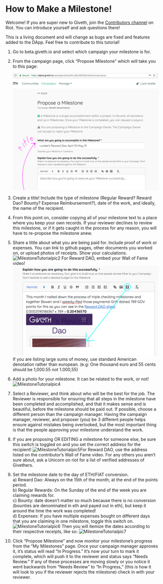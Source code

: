 # How to Make a Milestone!
Welcome! If you are super new to Giveth, join the [Contributors channel](https://riot.im/app/#/room/#giveth-contributors:matrix.org) on Riot. You can introduce yourself and ask questions there!

This is a living document and will change as bugs are fixed and features added to the DApp. Feel free to contribute to this tutorial!


1. Go to beta.giveth.io and select which campaign your milestone is for.
2. From the campaign page, click “Propose Milestone” which will take you to this page: 

    ![MilestoneTutorialpic1](../images/MilestoneTutorialpic1.png) 

3. Create a title! Include the type of milestone (Regular Reward? Reward Dao? Bounty? Expense Reimbursement?), date of the work, and ideally, the name of the recipient.
4. From this point on, consider copying all of your milestone text to a place where you keep your own records. If your reviewer declines to review this milestone, or if it gets caught in the process for any reason, you will have to re-propose the milestone anew.
5. Share a little about what you are being paid for. Include proof of work or expenses. You can link to github pages, other documents you worked on, or upload photos of receipts. Show your calculations. ![MilestoneTutorialpic2](https://github.com/Giveth/giveth-wiki/blob/master/wiki/images/MilestoneTutorialpic2.png) For Reward DAO, embed your Wall of Fame video! 
    ![MilestoneTutorialpic3](../images/MilestoneTutorialpic3.png)	
If you are listing large sums of money, use standard American denotation rather than european. (e.g: One thousand euro and 55 cents should be 1,000.55 not 1.000,55)
6. Add a photo for your milestone. It can be related to the work, or not! ![MilestoneTutorialpic4](https://github.com/Giveth/giveth-wiki/blob/master/wiki/images/MilestoneTutorialpic4.png)
7. Select a Reviewer, and think about who will be the best for the job. The Reviewer is responsible for ensuring that all steps in the milestone have been completed and accomplished, and that it makes sense and is beautiful, before the milestone should be paid out. If possible, choose a different person than the campaign manager. Having the campaign manager, reviewer, and proposer (you) be 3 different people helps ensure against mistakes being overlooked, but the most important thing is that the people approving your milestone understand the work. 
8. If you are proposing OR EDITING a milestone for someone else, be sure this switch is toggled on and you set the correct address for the recipient! ![MilestoneTutorialpic5](https://github.com/Giveth/giveth-wiki/blob/master/wiki/images/MilestoneTutorialpic5.png)For Reward DAO, use the address listed on the contributor’s Wall of Fame video. For any others you aren’t sure about, ask a Unicorn on riot for a list of verified addresses of Givethers.  
9. Set the milestone date to the day of ETH/FIAT conversion.<br>
a)  Reward Dao: Always on the 15th of the month, at the end of the points period. <br>
b) Regular Rewards: On the Sunday of the end of the week you are claiming rewards for.<br>
c) Bounty: date doesn’t matter so much because there is no conversion (bounties are denominated in eth and payed out in eth), but keep it around the time the work was completed!<br>
d) Expenses: If you have multiple expenses bought on different days that you are claiming in one milestone, toggle this switch on. ![MilestoneTutorialpic6](https://github.com/Giveth/giveth-wiki/blob/master/wiki/images/MilestoneTutorialpic6.png)
Then you will itemize the dates according to their respective receipts, like so: ![MilestoneTutorialpic7](https://github.com/Giveth/giveth-wiki/blob/master/wiki/images/MilestoneTutorialpic7.png)


10. Click “Propose Milestone” and now monitor your milestone’s progress from the “My Milestones” page. Once your campaign manager approves it, it’s status will read “In Progress.” It’s now your turn to mark it complete, which will push it to the reviewer and status says “Needs Review.” If any of these processes are moving slowly or you notice it went backwards from “Needs Review” to “In Progress,” (this is how it will look to you if the reviewer rejects the milestone) check in with your reviewer. 
